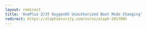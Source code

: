 ```yaml
---
layout: redirect
title: 'OnePlus 3/3T OxygenOS Unauthorized Boot Mode Changing'
redirect: https://alephsecurity.com/vulns/aleph-2017005
---
```


